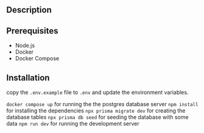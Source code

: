 ## Description

## Prerequisites

- Node.js
- Docker
- Docker Compose

## Installation

copy the `.env.example` file to `.env` and update the environment variables.

`docker compose up` for running the the postgres database server
`npm install` for installing the dependencies
`npx prisma migrate dev` for creating the database tables
`npx prisma db seed` for seeding the database with some data
`npm run dev` for running the development server
